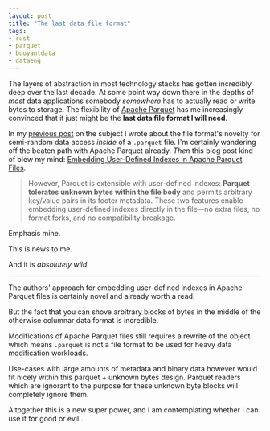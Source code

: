 ```yaml
---
layout: post
title: "The last data file format"
tags:
- rust
- parquet
- buoyantdata
- dataeng
---
```



The layers of abstraction in most technology stacks has gotten incredibly deep
over the last decade. At some point way down there in the depths of _most_ data
applications somebody _somewhere_ has to actually read or write bytes to
storage. The flexibility of [Apache Parquet](https://parquet.apache.org) has me
increasingly convinced that it just might be the **last data file format I will
need**.

In my [previous post](/2025/06/24/low-latency-parquet.html) on the subject I
wrote about the file format's novelty for semi-random data access _inside_ of a
`.parquet` file. I'm certainly wandering off the beaten path with Apache
Parquet already. _Then_ this blog post kind of blew my mind: [Embedding
User-Defined Indexes in Apache Parquet
Files](https://datafusion.apache.org/blog/2025/07/14/user-defined-parquet-indexes/).

> However, Parquet is extensible with user-defined indexes: **Parquet tolerates
> unknown bytes within the file body** and permits arbitrary key/value pairs in
> its footer metadata. These two features enable embedding user-defined indexes
> directly in the file—no extra files, no format forks, and no compatibility
> breakage. 


Emphasis mine. 

This is news to me.

And it is _absolutely wild_. 

----

The authors' approach for embedding user-defined indexes in Apache Parquet
files is certainly novel and already worth a read. 

But the fact that you can shove arbitrary blocks of bytes in the middle of the
otherwise columnar data format is incredible.


Modifications of Apache Parquet files still requires a rewrite of the
object which means `.parquet` is not a file format to be used for heavy data
modification workloads.

Use-cases with large amounts of metadata and binary data however would fit nicely
within this parquet + unknown bytes design. Parquet readers which are ignorant
to the purpose for these unknown byte blocks will completely ignore them. 

Altogether this is a new super
power, and I am contemplating whether I can use it for good or evil..

